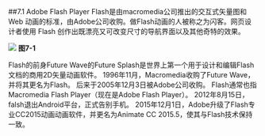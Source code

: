 ##7.1 Adobe Flash Player
Flash是由macromedia公司推出的交互式矢量图和 Web 动画的标准，由Adobe公司收购。做Flash动画的人被称之为闪客。网页设计者使用 Flash 创作出既漂亮又可改变尺寸的导航界面以及其他奇特的效果。


![](/assets/123124123123.jpg)
**图7-1**


Flash的前身Future Wave的Future Splash是世界上第一个用于设计和编辑Flash文档的商用2D矢量动画软件。 1996年11月，Macromedia收购了Future Wave，并将其更名为Flash。 后来于2005年12月3日被Adobe公司收购。 Flash通常也指Macromedia Flash Player（现在是Adobe Flash Player）。 2012年8月15日，falsh退出Android平台，正式告别手机。 2015年12月1日，Adobe升级了Flash专业CC2015动画动画软件，并更名为Animate CC 2015.5，使其与Flash技术保持一致。


